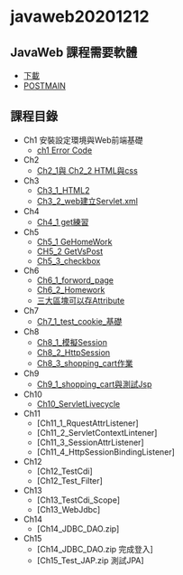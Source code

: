 # javaweb20201212
## JavaWeb 課程需要軟體
* [下載](https://drive.google.com/file/d/1hljBks3O8Ra94xdidB8F1PYEooWcplan/view)
* [POSTMAIN](https://www.postman.com/downloads/)
## 課程目錄
+ Ch1 安裝設定環境與Web前端基礎
  + [ch1 Error Code](https://github.com/xvpowerg/javaweb20201212/blob/main/errorcode.md)
+ Ch2
   + [Ch2_1與 Ch2_2 HTML與css](https://github.com/xvpowerg/javaweb20201212/blob/main/20201212/Ch2_1/WebContent/index.html)
+ Ch3
   + [Ch3_1_HTML2](https://github.com/xvpowerg/javaweb20201212/tree/main/20201219/Ch3_1_HTML2)
   + [Ch3_2_web建立Servlet.xml](https://github.com/xvpowerg/javaweb20201212/tree/main/20201219/Ch3_2_createServlet)
+ Ch4
  + [Ch4_1 get練習](https://github.com/xvpowerg/javaweb20201212/blob/main/20201219/Ch4_1_Get/src/tw/com/web/TestGetServlet.java)
+ Ch5
  + [Ch5_1 GeHomeWork](https://github.com/xvpowerg/javaweb20201212/tree/main/20201226/Ch5_1_GetHomeWork)
  + [CH5_2 GetVsPost](https://github.com/xvpowerg/javaweb20201212/tree/main/20201226/Ch5_2_GetVsPost)
  + [Ch5_3_checkbox](https://github.com/xvpowerg/javaweb20201212/tree/main/20201226/Ch5_3_CheckBox)
+ Ch6
   + [Ch6_1_forword_page](https://github.com/xvpowerg/javaweb20201212/tree/main/20201226/Ch6_1_forword_page)
   + [Ch6_2_Homework](https://github.com/xvpowerg/javaweb20201212/tree/main/20201226/Ch6_2_Homework)
   + [三大區塊可以存Attribute](https://github.com/xvpowerg/javaweb20201212/tree/main/20201226/Ch6_1_forword_page)
+ Ch7
   + [Ch7_1_test_cookie_基礎](https://github.com/xvpowerg/javaweb20201212/tree/main/20210102/Ch7_1_cookies_1)
+ Ch8
   + [Ch8_1_模擬Session](https://github.com/xvpowerg/javaweb20201212/tree/main/20210102/Ch8_1_cookies_2)
   + [Ch8_2_HttpSession](https://github.com/xvpowerg/javaweb20201212/tree/main/20210102/Ch8_2_TestSession)
   + [Ch8_3_shopping_cart作業](https://github.com/xvpowerg/javaweb20201212/tree/main/20210102/Ch8_3_shopping_cart)
+ Ch9
   + [Ch9_1_shopping_cart與測試Jsp](https://github.com/xvpowerg/javaweb20201212/tree/main/20210109/Ch9_3_shopping_cart)
+ Ch10 
   + [Ch10_ServletLivecycle](https://github.com/xvpowerg/javaweb20201212/tree/main/20210109/Ch10_1_ServletLivecycle)
+ Ch11 
   + [Ch11_1_RquestAttrListener]
   + [Ch11_2_ServletContextLintener] 
   + [Ch11_3_SessionAttrListener] 
   + [Ch11_4_HttpSessionBindingListener]
+ Ch12
   + [Ch12_TestCdi]
   + [Ch12_Test_Filter]
+ Ch13
   + [Ch13_TestCdi_Scope]
   + [Ch13_WebJdbc]
+ Ch14
   + [Ch14_JDBC_DAO.zip]
 + Ch15
   + [Ch14_JDBC_DAO.zip 完成登入]
   + [Ch15_Test_JAP.zip 測試JPA]
 
